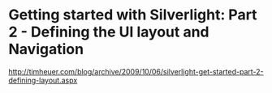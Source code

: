 <!--
id: 206612448
link: http://kevinisom.info/post/206612448/getting-started-with-silverlight-part-2-defining-the
slug: getting-started-with-silverlight-part-2-defining-the
date: Wed Oct 07 2009 23:43:44 GMT+1300 (NZDT)
raw: {"blog_name":"kevinisom","id":206612448,"post_url":"http://kevinisom.info/post/206612448/getting-started-with-silverlight-part-2-defining-the","slug":"getting-started-with-silverlight-part-2-defining-the","type":"link","date":"2009-10-07 10:43:44 GMT","timestamp":1254912224,"state":"published","format":"html","reblog_key":"pE3O0Hr5","tags":[],"short_url":"http://tmblr.co/Zw68YyCKAVW","highlighted":[],"feed_item":"http://timheuer.com/blog/archive/2009/10/06/silverlight-get-started-part-2-defining-layout.aspx","from_feed_id":"650234","note_count":0,"title":"Getting started with Silverlight: Part 2 - Defining the UI layout and Navigation","url":"http://timheuer.com/blog/archive/2009/10/06/silverlight-get-started-part-2-defining-layout.aspx","description":""}
publish: 2009-10-07
tags: 
title: Getting started with Silverlight: Part 2 - Defining the UI layout and Navigation
-->


Getting started with Silverlight: Part 2 - Defining the UI layout and Navigation
================================================================================

<http://timheuer.com/blog/archive/2009/10/06/silverlight-get-started-part-2-defining-layout.aspx>

